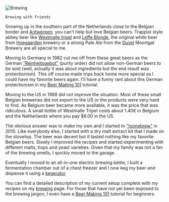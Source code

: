 ![Brewing](class:rounded:img-fluid:img/main/Brewing.jpg)

	Brewing with Friends

Growing up in the southern part of the Netherlands close to the
Belgian border and
[Antwerpen](https://en.wikipedia.org/wiki/Antwerp),
you can't help but love Belgian beers. Trappist style abbey beer like
[Westmalle tripel](https://en.wikipedia.org/wiki/Westmalle_Brewery) and
[Leffe Blonde](https://en.wikipedia.org/wiki/Leffe),
the original white beer from
[Hoegaarden](https://en.wikipedia.org/wiki/Hoegaarden_Brewery) brewery or
a strong Pale Ale from the
[Duvel](https://en.wikipedia.org/wiki/Duvel_Moortgat_Brewery)
Moortgat Brewery are all special to me.

Moving to Germany in 1982 cut me off from these great beers as the
German ["Reinheitsgebot"](https://en.wikipedia.org/wiki/Reinheitsgebot)
(purity order) did not allow non-German beers to be sold (well, actually
it was about ingredients but the end result was protectionism).
This off course made trips back home more special as I could have my
favorite beers again. I'll have a funny rant about this German
protectionism in my [Beer Making 101](brewing101.html) tutorial.

Moving to the US in 1988 did not improve the situation. Most of these
small Belgian breweries did not export to the US or the products were
very hard to find. As Belgium beer became more available, it was the
price that was ridiculous. A small bottle of Westmalle Tripel costs
about 1.40€ in Belgium and the Netherlands where you pay $6.00 in the US.

The obvious answer was to make my own and I started to
["homebrew"](https://en.wikipedia.org/wiki/Homebrewing) in 2010.
Like everybody else, I started with a dry malt extract kit that I made
on the stovetop. The beer was decent but it tasted nothing like my
favorite Belgian beers. Slowly I improved the recipes and started
experimenting with different malts, hops and yeast varieties. Given
that my family was not a fan of the brewing smells, I quickly moved to
the garage.

Eventually I moved to an all-in-one electric brewing kettle, I built
a fermentation chamber out of a chest freezer and I now keg my beer
and dispense it using a
[kegerator](https://en.wikipedia.org/wiki/Kegerator).

You can find a detailed description of my current setup complete with
my recipes on my [brewing](brewing.html) page. For those that have not
yet been exposed to the brewing jargon, I even have a
[Beer Making 101](brewing101.html) tutorial for beginners.
